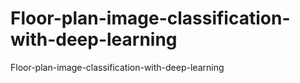 # Floor-plan-image-classification-with-deep-learning
Floor-plan-image-classification-with-deep-learning
